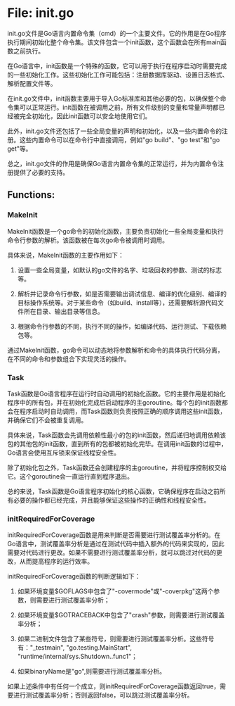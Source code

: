 # File: init.go

init.go文件是Go语言内置命令集（cmd）的一个主要文件。它的作用是在Go程序执行期间初始化整个命令集。该文件包含一个init函数，这个函数会在所有main函数之前执行。

在Go语言中，init函数是一个特殊的函数，它可以用于执行在程序启动时需要完成的一些初始化工作。这些初始化工作可能包括：注册数据库驱动、设置日志格式、解析配置文件等。

在init.go文件中，init函数主要用于导入Go标准库和其他必要的包，以确保整个命令集可以正常运行。init函数在被调用之前，所有文件级别的变量和常量声明都已经被完全初始化，因此init函数可以安全地使用它们。

此外，init.go文件还包括了一些全局变量的声明和初始化，以及一些内置命令的注册。这些内置命令可以在命令行中直接调用，例如"go build"、"go test"和"go get"等。

总之，init.go文件的作用是确保Go语言内置命令集的正常运行，并为内置命令注册提供了必要的支持。

## Functions:

### MakeInit

MakeInit函数是一个go命令的初始化函数，主要负责初始化一些全局变量和执行命令行参数的解析。该函数被在每次go命令被调用时调用。

具体来说，MakeInit函数的主要作用如下：

1. 设置一些全局变量，如默认的go文件的名字、垃圾回收的参数、测试的标志等。

2. 解析并记录命令行参数，如是否需要输出调试信息、编译的优化级别、编译的目标操作系统等。对于某些命令（如build、install等），还需要解析源代码文件所在目录、输出目录等信息。

3. 根据命令行参数的不同，执行不同的操作，如编译代码、运行测试、下载依赖包等。

通过MakeInit函数，go命令可以动态地将参数解析和命令的具体执行代码分离，在不同的命令和参数组合下实现灵活的操作。



### Task

Task函数是Go语言程序在运行时自动调用的初始化函数。它的主要作用是初始化程序中的所有包，并在初始化完成后启动程序的主goroutine。每个包的init函数都会在程序启动时自动调用，而Task函数则负责按照正确的顺序调用这些init函数，并确保它们不会被重复调用。

具体来说，Task函数会先调用依赖性最小的包的init函数，然后递归地调用依赖该包的其他包的init函数，直到所有的包都被初始化完毕。在调用init函数的过程中，Go语言会使用互斥锁来保证线程安全性。

除了初始化包之外，Task函数还会创建程序的主goroutine，并将程序控制权交给它。这个goroutine会一直运行直到程序退出。

总的来说，Task函数是Go语言程序初始化的核心函数，它确保程序在启动之前所有必要的操作都已经完成，并且能够保证这些操作的正确性和线程安全性。



### initRequiredForCoverage

initRequiredForCoverage函数是用来判断是否需要进行测试覆盖率分析的。在Go语言中，测试覆盖率分析是通过在测试代码中插入额外的代码来实现的，因此需要对代码进行更改。如果不需要进行测试覆盖率分析，就可以跳过对代码的更改，从而提高程序的运行效率。

initRequiredForCoverage函数的判断逻辑如下：

1. 如果环境变量$GOFLAGS中包含了"-covermode"或"-coverpkg"这两个参数，则需要进行测试覆盖率分析；

2. 如果环境变量$GOTRACEBACK中包含了"crash"参数，则需要进行测试覆盖率分析；

3. 如果二进制文件包含了某些符号，则需要进行测试覆盖率分析。这些符号有："_testmain", "go.testing.MainStart", "runtime/internal/sys.Shutdown..func1"；

4. 如果binaryName是"go",则需要进行测试覆盖率分析。

如果上述条件中有任何一个成立，则initRequiredForCoverage函数返回true，需要进行测试覆盖率分析；否则返回false，可以跳过测试覆盖率分析。




